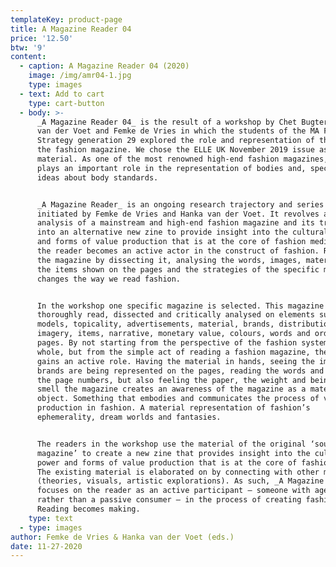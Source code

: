 ```yaml
---
templateKey: product-page
title: A Magazine Reader 04
price: '12.50'
btw: '9'
content:
  - caption: A Magazine Reader 04 (2020)
    image: /img/amr04-1.jpg
    type: images
  - text: Add to cart
    type: cart-button
  - body: >-
      _A Magazine Reader 04_ is the result of a workshop by Chet Bugter, Hanka
      van der Voet and Femke de Vries in which the students of the MA Fashion
      Strategy generation 29 explored the role and representation of the body in
      the fashion magazine. We chose the ELLE UK November 2019 issue as our
      material. As one of the most renowned high-end fashion magazines, ELLE
      plays an important role in the representation of bodies and, specifically,
      ideas about body standards.  


      _A Magazine Reader_ is an ongoing research trajectory and series of zines
      initiated by Femke de Vries and Hanka van der Voet. It revolves around the
      analysis of a mainstream and high-end fashion magazine and its translation
      into an alternative new zine to provide insight into the cultural power
      and forms of value production that is at the core of fashion media. In it,
      the reader becomes an active actor in the construct of fashion. Re-reading
      the magazine by dissecting it, analysing the words, images, materiality,
      the items shown on the pages and the strategies of the specific magazine
      changes the way we read fashion. 


      In the workshop one specific magazine is selected. This magazine is
      thoroughly read, dissected and critically analysed on elements such as
      models, topicality, advertisements, material, brands, distribution,
      imagery, items, narrative, monetary value, colours, words and order of
      pages. By not starting from the perspective of the fashion system as a
      whole, but from the simple act of reading a fashion magazine, the reader
      gains an active role. Having the material in hands, seeing the images, how
      brands are being represented on the pages, reading the words and tracing
      the page numbers, but also feeling the paper, the weight and being able to
      smell the magazine creates an awareness of the magazine as a material
      object. Something that embodies and communicates the process of value
      production in fashion. A material representation of fashion’s
      ephemerality, dream worlds and fantasies. 


      The readers in the workshop use the material of the original ‘source
      magazine’ to create a new zine that provides insight into the cultural
      power and forms of value production that is at the core of fashion media.
      The existing material is elaborated on by connecting with other material
      (theories, visuals, artistic explorations). As such, _A Magazine Reader_ 
      focuses on the reader as an active participant – someone with agency
      rather than a passive consumer – in the process of creating fashion.
      Reading becomes making.
    type: text
  - type: images
author: Femke de Vries & Hanka van der Voet (eds.)
date: 11-27-2020
---
```


